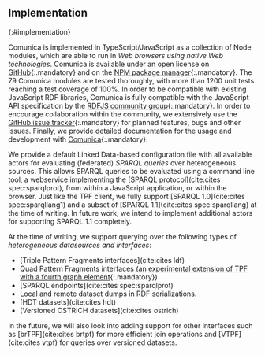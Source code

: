 ## Implementation
{:#implementation}

Comunica is implemented in TypeScript/JavaScript as a collection of Node modules, which are able to run in _Web browsers using native Web technologies_.
Comunica is available under an open license on [GitHub](https://zenodo.org/record/1202509#.Wq9GZhNuaHo){:.mandatory}
and on the [NPM package manager](https://www.npmjs.com/org/comunica){:.mandatory}.
The 79 Comunica modules are tested thoroughly, with more than 1200 unit tests reaching a test coverage of 100%.
In order to be compatible with existing JavaScript RDF libraries,
Comunica is fully compatible with the JavaScript API specification by the [RDFJS community group](https://www.w3.org/community/rdfjs/){:.mandatory}.
In order to encourage collaboration within the community, we extensively use the [GitHub issue tracker](https://github.com/comunica/comunica/issues){:.mandatory}
for planned features, bugs and other issues.
Finally, we provide detailed documentation for the usage and development with [Comunica](https://comunica.readthedocs.io){:.mandatory}.

We provide a default Linked Data-based configuration file with all available actors for evaluating (federated) _SPARQL queries_ over heterogeneous sources.
This allows SPARQL queries to be evaluated using a command line tool,
a webservice implementing the [SPARQL protocol](cite:cites spec:sparqlprot),
from within a JavaScript application,
or within the browser.
Just like the TPF client, we fully support [SPARQL 1.0](cite:cites spec:sparqllang1) and a subset of [SPARQL 1.1](cite:cites spec:sparqllang) at the time of writing.
In future work, we intend to implement additional actors for supporting SPARQL 1.1 completely.

At the time of writing, we support querying over the following types of _heterogeneous datasources and interfaces_:

* [Triple Pattern Fragments interfaces](cite:cites ldf)
* Quad Pattern Fragments interfaces ([an experimental extension of TPF with a fourth graph element](https://github.com/LinkedDataFragments/Server.js/tree/feature-qpf-latest){:.mandatory})
* [SPARQL endpoints](cite:cites spec:sparqlprot)
* Local and remote dataset dumps in RDF serializations.
* [HDT datasets](cite:cites hdt)
* [Versioned OSTRICH datasets](cite:cites ostrich)

In the future, we will also look into adding support for other interfaces such as
[brTPF](cite:cites brtpf) for more efficient join operations
and [VTPF](cite:cites vtpf) for queries over versioned datasets.
